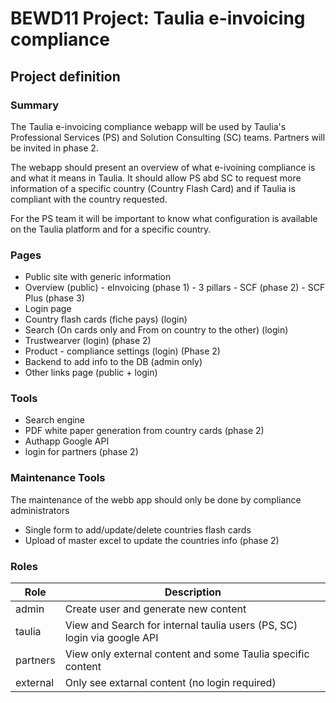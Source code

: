 # BEWD11 Project: Taulia e-invoicing compliance

## Project definition
### Summary
The Taulia e-invoicing compliance webapp will be used by Taulia's Professional Services (PS) and Solution Consulting (SC) teams. Partners will be invited in phase 2.

The webapp should present an overview of what e-ivoining compliance is and what it means in Taulia.
It should allow PS abd SC to request more information of a specific country (Country Flash Card) and if Taulia is compliant with the country requested.

For the PS team it will be important to know what configuration is available on the Taulia platform and for a specific country.

### Pages
- Public site with generic information
- Overview (public)
        - eInvoicing (phase 1)
                - 3 pillars
        - SCF (phase 2)
        - SCF Plus (phase 3)
- Login page
- Country flash cards (fiche pays) (login)
- Search (On cards only and From on country to the other) (login)
- Trustwearver (login) (phase 2)
- Product - compliance settings (login) (Phase 2)
- Backend to add info to the DB (admin only)
- Other links page (public + login)

### Tools
- Search engine
- PDF white paper generation from country cards (phase 2)
- Authapp Google API
- login for partners (phase 2)




### Maintenance Tools
The maintenance of the webb app should only be done by compliance administrators
- Single form to add/update/delete countries flash cards
- Upload of master excel to update the countries info (phase 2)

### Roles
| Role | Description |
|-----------|----------------------------------------------------------------------|
| admin | Create user and generate new content |
| taulia | View and Search for internal taulia users (PS, SC) login via google API |
| partners | View only external content and some Taulia specific content |
| external | Only see extarnal content (no login required) |

